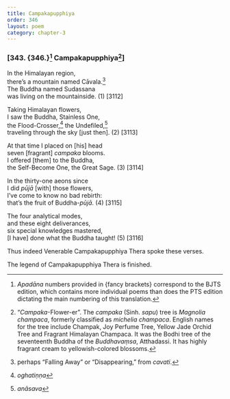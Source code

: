 ```yaml
---
title: Campakapupphiya
order: 346
layout: poem
category: chapter-3
---
```


### \[343. {346.}[^1] Campakapupphiya[^2]\]

In the Himalayan region,  
there’s a mountain named Cāvala.[^3]  
The Buddha named Sudassana  
was living on the mountainside. (1) \[3112\]

Taking Himalayan flowers,  
I saw the Buddha, Stainless One,  
the Flood-Crosser,[^4] the Undefiled,[^5]  
traveling through the sky \[just then\]. (2) \[3113\]

At that time I placed on \[his\] head  
seven \[fragrant\] *campaka* blooms.  
I offered \[them\] to the Buddha,  
the Self-Become One, the Great Sage. (3) \[3114\]

In the thirty-one aeons since  
I did *pūjā* \[with\] those flowers,  
I’ve come to know no bad rebirth:  
that’s the fruit of Buddha-*pūjā*. (4) \[3115\]

The four analytical modes,  
and these eight deliverances,  
six special knowledges mastered,  
\[I have\] done what the Buddha taught! (5) \[3116\]

Thus indeed Venerable Campakapupphiya Thera spoke these verses.

The legend of Campakapupphiya Thera is finished.

[^1]: *Apadāna* numbers provided in {fancy brackets} correspond to the BJTS edition, which contains more individual poems than does the PTS edition dictating the main numbering of this translation.

[^2]: “*Campaka*-Flower-er”. The *campaka* (Sinh. *sapu*) tree is *Magnolia champaca*, formerly classified as *michelia champaca*. English names for the tree include Champak, Joy Perfume Tree, Yellow Jade Orchid Tree and Fragrant Himalayan Champaca. It was the Bodhi tree of the seventeenth Buddha of the *Buddhavaṃsa*, Atthadassi. It has highly fragrant cream to yellowish-colored blossoms.

[^3]: perhaps “Falling Away” or “Disappearing,” from *cavati*.

[^4]: *oghatiṇṇa*

[^5]: *anāsava*
